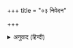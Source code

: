 +++
title = "०३ निवेदन"

+++


<details><summary>अनुवाद (हिन्दी)</summary>

‘श्रीकृष्णगीतावली’ गोस्वामी श्रीतुलसीदासजीका अति ललित व्रजभाषामें रचित बड़ा ही रसमय और अत्यन्त मधुर गीति-काव्य है। इसमें कुल ६१ पद हैं, जिनमें २० बाललीलाके, ३ रूप-सौन्दर्यके, ९ विरहके, २७ उद्धव-गोपिका-संवाद या भ्रमरगीतके और २ द्रौपदी-लज्जा-रक्षणके हैं। सभी पद परम सरस और मनोहर हैं। पदोंमें ऐसा स्वाभाविक सुन्दर और सजीव भावचित्रण है कि पढ़ते-पढ़ते लीला-प्रसंग मूर्तिमान् होकर सामने आ जाता है।  
गोस्वामीजीके इस ग्रन्थसे यह भलीभाँति सिद्ध हो जाता है कि श्रीराम-रूपके अनन्योपासक होनेपर भी श्रीगोस्वामीजी भगवान् श्रीरामभद्र और भगवान् श्रीकृष्णचन्द्रमें सदा अभेदबुद्धि रखते थे और दोनों ही स्वरूपोंका तथा उनकी लीलाओंका वर्णन करनेमें अपनेको कृतकृत्य तथा धन्य मानते थे। ‘विनयपत्रिका’ आदिमें भी श्रीकृष्णरूपका महत्त्व कई जगह आया है, पर श्रीकृष्णगीतावलीमें तो वह प्रत्यक्ष प्रकट हो गया है।  
श्रीकृष्णगीतावलीके पदोंका भावार्थ भी साथ दे दिया गया है, इससे पदोंका भाव समझनेमें कुछ सुविधा होगी। आशा है श्रीकृष्णप्रेमी पाठक-पाठिकाएँ गोस्वामीजीकी इस अनूठी रचनासे प्रेमपथके साधनमें प्रगति तथा परम आनन्द लाभ करेंगे।  
हनुमानप्रसाद पोद्दार  
श्रीनाम-नवमी सं० २०१४  
रतनगढ़ (राजस्थान)
</details>
